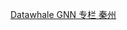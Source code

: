 [Datawhale GNN 专栏 秦州](https://mp.weixin.qq.com/mp/appmsgalbum?__biz=MzIyNjM2MzQyNg==&action=getalbum&album_id=1600877474559639556&scene=173&from_msgid=2247541910&from_itemidx=1&count=3#wechat_redirect) 